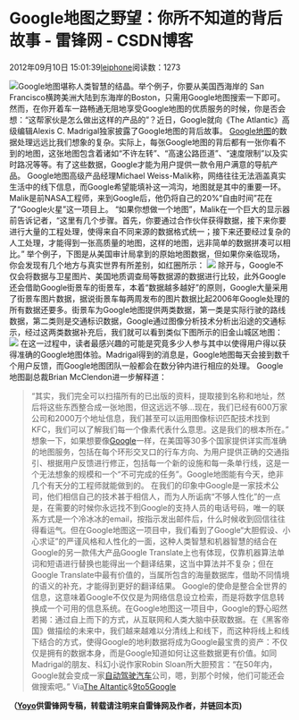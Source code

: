 
# Google地图之野望：你所不知道的背后故事 - 雷锋网 - CSDN博客


2012年09月10日 15:01:39[leiphone](https://me.csdn.net/leiphone)阅读数：1273


![](http://www.leiphone.com/wp-content/uploads/2012/09/maps.jpg)Google地图堪称人类智慧的结晶。举个例子，你要从美国西海岸的 San
 Francisco横跨美洲大陆到东海岸的Boston，只需用Google地图搜索一下即可。然而，在你开着车一路畅通无阻地享受Google地图的优质服务的时候，你是否会想：“这帮家伙是怎么做出这样的产品的”？近日，Google就向《The Atlantic》高级编辑Alexis C. Madrigal独家披露了Google地图的背后故事。
[Google地图](http://leiphone.com/tag/Google%E5%9C%B0%E5%9B%BE)的数据处理远远比我们想象的复杂。实际上，每张Google地图的背后都有一张你看不到的地图，这张地图包含着诸如“不许左转”、“高速公路匝道”、“速度限制”以及实时路况等等。有了这些数据，Google才能为用户提供一款令用户满意的导航产品。
Google地图高级产品经理Michael Weiss-Malik称，网络往往无法涵盖真实生活中的线下信息，而Google希望能填补这一鸿沟，地图就是其中的重要一环。Malik是前NASA工程师，来到Google后，他仍将自己的20%“自由时间”花在了“Google火星”这一项目上。
“如果你想做一个地图”，Malik在一个巨大的显示器前告诉记者，“这里有几个步骤。首先，你要通过合作伙伴获得数据，接下来你要进行大量的工程处理，使得来自不同来源的数据格式统一；接下来还要经过复杂的人工处理，才能得到一张高质量的地图，这样的地图，远非简单的数据拼凑可以相比。”
举个例子，下图是从美国审计局拿到的原始地图数据，但如果你亲临现场，你会发现有几个地方与真实世界有所差别，如红圈所示：
![](http://www.leiphone.com/wp-content/uploads/2012/09/maps2.jpg)
除开与，Google不仅会将数据与卫星图片、美国地质调查局等数据源的数据进行比较，此外Google还会借助Google街景车的街景车，本着“数据越多越好”的原则，Google大量采用了街景车图片数据，据说街景车每两周发布的图片数据比起2006年Google处理的所有数据还要多。街景车为Google地图提供两类数据，第一类是实际行驶的路线数据，第二类则是交通标识数据，Google通过图像分析技术分析出沿途的交通标示，经过这两类数据补充后，我们就可以看到类似下图所示的旧金山城区地图：
![](http://www.leiphone.com/wp-content/uploads/2012/09/maps3.jpeg)
在这一过程中，读者最感兴趣的可能是究竟多少人参与其中以使得用户得以获得准确的Google地图体验。Madrigal得到的消息是，Google地图每天会接到数千个用户反馈，而Google地图团队一般都会在数分钟内进行相应的处理。
Google地图副总裁Brian McClendon进一步解释道：
> “其实，我们完全可以扫描所有的已出版的资料，提取接到名称和地址，然后将这些东西整合成一张地图，但这远远不够…现在，我们已经有600万家公司和2000万个地址信息，我们甚至可以运用图像标识匹配技术找到KFC，我们可以了解我们每一个像素代表什么意思。这是我们的根本所在。”
想象一下，如果想要像[Google](http://leiphone.com/tag/google)一样，在美国等30多个国家提供详实而准确的地图服务，包括在每个环形交叉口的行车方向、为用户提供正确的交通指引、根据用户反馈进行修正，包括每一个新的设施和每一条单行线，这是一个无法想象的规模和一个“不可完成的任务”。Google地图能有今天，绝非几个有天分的工程师就能做到的。
在我们的印象中Google是一家技术公司，他们相信自己的技术甚于相信人，而为人所诟病“不够人性化”的一点是，在需要的时候你永远找不到Google的支持人员的电话号码，唯一的联系方式是一个冷冰冰的email，按指示发出邮件后，什么时候收到回信往往得看运气。但在Google地图这一项目中，我们看到了Google“大胆假设、小心求证”的严谨风格和人性化的一面，这种人类智慧和机器智慧的结合在Google的另一款伟大产品Google Translate上也有体现，仅靠机器算法单词和短语进行替换也能得出一个翻译结果，这当中算法并不复杂；但在Google
 Translate中最有价值的，当属所包含的海量数据库，借助不同情境的语义的补充，才能得到更好的翻译结果。
Google的使命是整合全世界的信息，这意味着Google不仅仅是为网络信息设立检索，而是将数字信息转换成一个可用的信息系统。在Google地图这一项目中，Google的野心昭然若揭：通过自上而下的方式，从互联网和人类大脑中获取数据。在《黑客帝国》做描绘的未来中，我们越来越难以分清线上和线下，而这种将线上和线下结合的方式，使得Google的地利数据将成为Google最宝贵的资产：不仅仅是拥有的数据本身，而是Google知道如何让这些数据更有价值。如同Madrigal的朋友、科幻小说作家Robin Sloan所大胆预言：“在50年内，Google就会变成一家[自动驾驶汽车](http://leiphone.com/tag/%E8%87%AA%E5%8A%A8%E9%A9%BE%E9%A9%B6%E6%B1%BD%E8%BD%A6)公司，嗯，到那个时候，他们可能还会做搜索吧。”
Via[The
 Altantic](http://www.theatlantic.com/technology/archive/2012/09/how-google-builds-its-maps-and-what-it-means-for-the-future-of-everything/261913/)&[9to5Google](http://9to5google.com/2012/09/07/a-look-at-how-google-builds-accurate-maps-with-ground-truth-data/)

**（****[Yoyo](http://www.leiphone.com/author/yoyo)****供****雷锋网****专稿，转载请注明来自雷锋网及作者，并链回本页)**


